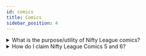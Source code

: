 ```yaml
---
id: comics
title: Comics
sidebar_position: 4
---
```


<details><summary>What is the purpose/utility of Nifty League comics?</summary><br/>

Each comic can be burned for in-game wearables that will increase your NFTL multiplier. Each comic corresponds with a specific wearable that will earn NFTL at different rates based on the rarity of the comic. A full set of comics, 1-6, can also be exchanged for a mystery item. Alternatively, you can always choose to hold on to your comics after the burning window — you never know what Satoshi has up his sleeve!

Read more about [Nifty League Comics](http://localhost:3000/overview/comics/overview).

</details>

<details><summary>How do I claim Nifty League Comics 5 and 6?</summary><br/>

Comics 5 and 6 are not yet claimable. Once they are available to claim, you may claim your Comics on our website by navigating to your [Profile](https://niftyleague.com/profile) and selecting Comics.

The snapshot for Comics 5 and 6 was taken at [Ethereum Block 14115835](https://etherscan.io/block/14115835). Each DEGEN held at the snapshot will receive a comic 5 claim. Each tribe set, and meta background, received a comic 6 claim. Legendary DEGENs held at the snapshot received a claim for two comic 6s.

Comics 1-4 were airdropped as minting promotions and are available on [OpenSea](https://opensea.io/collection/nifty-league-launch-comics). Please note - all other Nifty League Laucnh Comics Collecitons on OpenSea are fake/fraudulent!

Read more about [Nifty League Comics](http://localhost:3000/overview/comics/overview).

</details>
